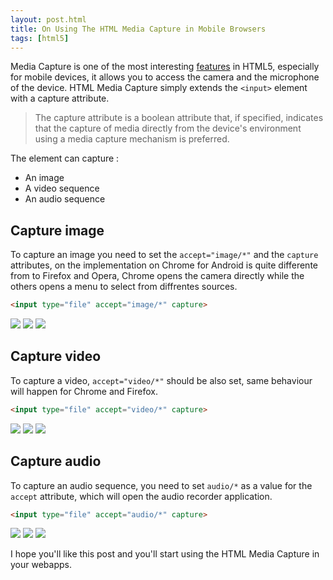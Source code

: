 ```yaml
---
layout: post.html
title: On Using The HTML Media Capture in Mobile Browsers
tags: [html5]
---
```

Media Capture is one of the most interesting [features][0] in HTML5, especially for mobile devices, it allows you to access the camera and the microphone of the device. HTML Media Capture simply extends the ```<input>``` element with a capture attribute.

>The capture attribute is a boolean attribute that, if specified, indicates that the capture of media directly from the device's environment using a media capture mechanism is preferred.

The element can capture :

* An image
* A video sequence
* An audio sequence

## Capture image
To capture an image you need to set the ```accept="image/*"``` and the ```capture``` attributes, on the implementation on Chrome for Android is quite differente from to Firefox and Opera, Chrome opens the camera directly while the others opens a menu to select from diffrentes sources.

```html
<input type="file" accept="image/*" capture>
```

![](/assets/posts/media-capture/image-firefox.png) ![](/assets/posts/media-capture/image-chrome1.png) ![](/assets/posts/media-capture/image-chrome2.png)

## Capture video
To capture a video, ```accept="video/*"``` should be also set, same behaviour will happen for Chrome and Firefox.

```html
<input type="file" accept="video/*" capture>
```

![](/assets/posts/media-capture/video-firefox.png) ![](/assets/posts/media-capture/video-chrome1.png) ![](/assets/posts/media-capture/video-chrome2.png)

## Capture audio
To capture an audio sequence, you need to set ```audio/*``` as a value for the ```accept``` attribute, which will open the audio recorder application.

```html
<input type="file" accept="audio/*" capture>
```

![](/assets/posts/media-capture/audio-firefox.png) ![](/assets/posts/media-capture/audio-chrome1.png) ![](/assets/posts/media-capture/audio-chrome2.png)

I hope you'll like this post and you'll start using the HTML Media Capture in your webapps.

[0]: http://daker.me/2013/05/5-html5-features-you-need-to-know.html